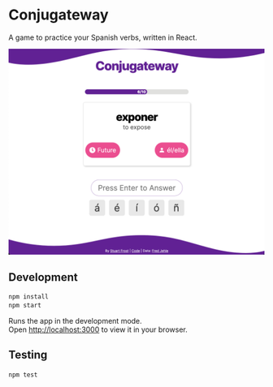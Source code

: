 # Conjugateway

A game to practice your Spanish verbs, written in React.

![Screenshot](screenshot.png)

## Development
```bash
npm install
npm start
```

Runs the app in the development mode.\
Open [http://localhost:3000](http://localhost:3000) to view it in your browser.

## Testing
```bash
npm test
```
